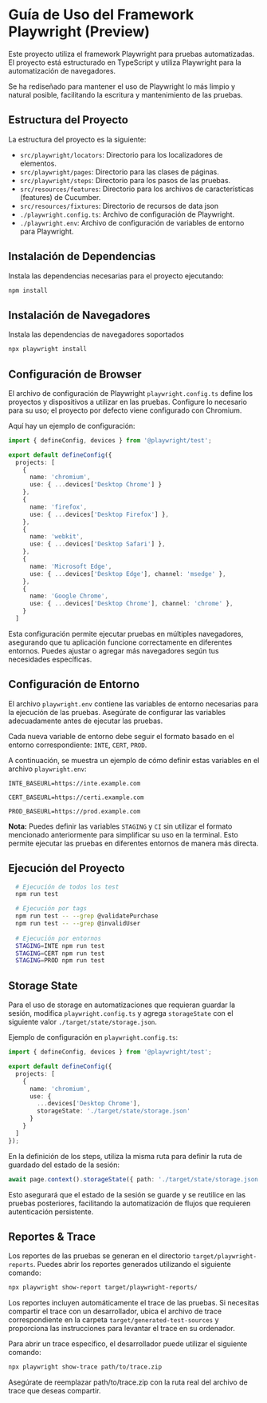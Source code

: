 # Guía de Uso del Framework Playwright (Preview)
Este proyecto utiliza el framework Playwright para pruebas automatizadas. El proyecto está estructurado en TypeScript y utiliza Playwright para la automatización de navegadores.

Se ha rediseñado para mantener el uso de Playwright lo más limpio y natural posible, facilitando la escritura y mantenimiento de las pruebas.

## Estructura del Proyecto

La estructura del proyecto es la siguiente:

- `src/playwright/locators`: Directorio para los localizadores de elementos.
- `src/playwright/pages`: Directorio para las clases de páginas.
- `src/playwright/steps`: Directorio para los pasos de las pruebas.
- `src/resources/features`: Directorio para los archivos de características (features) de Cucumber.
- `src/resources/fixtures`: Directorio de recursos de data json
- `./playwright.config.ts`: Archivo de configuración de Playwright.
- `./playwright.env`: Archivo de configuración de variables de entorno para Playwright.


## Instalación de Dependencias
Instala las dependencias necesarias para el proyecto ejecutando:

```bash
npm install
```

## Instalación de Navegadores
Instala las dependencias de navegadores soportados

```bash
npx playwright install
```

## Configuración de Browser
El archivo de configuración de Playwright `playwright.config.ts` define los proyectos y dispositivos a utilizar en las pruebas. Configure lo necesario para su uso; el proyecto por defecto viene configurado con Chromium.

Aquí hay un ejemplo de configuración:

```ts
import { defineConfig, devices } from '@playwright/test';

export default defineConfig({
  projects: [
    {
      name: 'chromium',
      use: { ...devices['Desktop Chrome'] }
    },
    {
      name: 'firefox',
      use: { ...devices['Desktop Firefox'] },
    },
    {
      name: 'webkit',
      use: { ...devices['Desktop Safari'] },
    },
    {
      name: 'Microsoft Edge',
      use: { ...devices['Desktop Edge'], channel: 'msedge' },
    },
    {
      name: 'Google Chrome',
      use: { ...devices['Desktop Chrome'], channel: 'chrome' },
    }
  ]
```

Esta configuración permite ejecutar pruebas en múltiples navegadores, asegurando que tu aplicación funcione correctamente en diferentes entornos. Puedes ajustar o agregar más navegadores según tus necesidades específicas.

## Configuración de Entorno

El archivo `playwright.env` contiene las variables de entorno necesarias para la ejecución de las pruebas. Asegúrate de configurar las variables adecuadamente antes de ejecutar las pruebas.

Cada nueva variable de entorno debe seguir el formato basado en el entorno correspondiente: `INTE`, `CERT`, `PROD`. 

A continuación, se muestra un ejemplo de cómo definir estas variables en el archivo `playwright.env`:

```env
INTE_BASEURL=https://inte.example.com

CERT_BASEURL=https://certi.example.com

PROD_BASEURL=https://prod.example.com
```

**Nota:** Puedes definir las variables `STAGING` y `CI` sin utilizar el formato mencionado anteriormente para simplificar su uso en la terminal. Esto permite ejecutar las pruebas en diferentes entornos de manera más directa.

## Ejecución del Proyecto
```bash
  # Ejecución de todos los test
  npm run test

  # Ejecución por tags 
  npm run test -- --grep @validatePurchase
  npm run test -- --grep @invalidUser
  
  # Ejecución por entornos
  STAGING=INTE npm run test
  STAGING=CERT npm run test
  STAGING=PROD npm run test
```

## Storage State
Para el uso de storage en automatizaciones que requieran guardar la sesión, modifica `playwright.config.ts` y agrega `storageState` con el siguiente valor `./target/state/storage.json`.

Ejemplo de configuración en `playwright.config.ts`:

```ts
import { defineConfig, devices } from '@playwright/test';

export default defineConfig({
  projects: [
    {
      name: 'chromium',
      use: {
        ...devices['Desktop Chrome'],
        storageState: './target/state/storage.json'
      }
    }
  ]
});
```

En la definición de los steps, utiliza la misma ruta para definir la ruta de guardado del estado de la sesión:

```ts
await page.context().storageState({ path: './target/state/storage.json' })
```

Esto asegurará que el estado de la sesión se guarde y se reutilice en las pruebas posteriores, facilitando la automatización de flujos que requieren autenticación persistente.

## Reportes & Trace
Los reportes de las pruebas se generan en el directorio `target/playwright-reports`. Puedes abrir los reportes generados utilizando el siguiente comando:

```bash
npx playwright show-report target/playwright-reports/
```

Los reportes incluyen automáticamente el trace de las pruebas. Si necesitas compartir el trace con un desarrollador, ubica el archivo de trace correspondiente en la carpeta `target/generated-test-sources` y proporciona las instrucciones para levantar el trace en su ordenador.

Para abrir un trace específico, el desarrollador puede utilizar el siguiente comando:

```bash
npx playwright show-trace path/to/trace.zip
```

Asegúrate de reemplazar path/to/trace.zip con la ruta real del archivo de trace que deseas compartir.